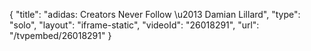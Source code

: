 {
    "title": "adidas: Creators Never Follow \u2013 Damian Lillard",
    "type": "solo",
    "layout": "iframe-static",
    "videoId": "26018291",
    "url": "\/tvpembed\/26018291"
}